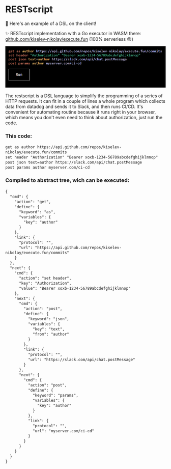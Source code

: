 # RESTscript

🌱 Here's an example of a DSL on the client!

✨ RESTscript implementation with a Go executor in WASM there: [github.com/kiselev-nikolay/execute.fun](https://github.com/kiselev-nikolay/execute.fun) (100% serverless 😜)



![](./about/ScreenShot1.PNG)

The restscript is a DSL language to simplify the programming of a series of HTTP requests. It can fit in a couple of lines a whole program which collects data from datadog and sends it to Slack, and then runs CI/CD. It's convenient for automating routine because it runs right in your browser, which means you don't even need to think about authorization, just run the code.

### This code:

```
get as author https://api.github.com/repos/kiselev-nikolay/execute.fun/commits
set header "Authorization" "Bearer xoxb-1234-56789abcdefghijklmnop"
post json text=author https://slack.com/api/chat.postMessage
post params author myserver.com/ci-cd
```

### Compiled to abstract tree, wich can be executed:

```
{
  "cmd": {
    "action": "get",
    "define": {
      "keyword": "as",
      "variables": {
        "key": "author"
      }
    },
    "link": {
      "protocol": "",
      "url": "https://api.github.com/repos/kiselev-nikolay/execute.fun/commits"
    }
  },
  "next": {
    "cmd": {
      "action": "set header",
      "key": "Authorization",
      "value": "Bearer xoxb-1234-56789abcdefghijklmnop"
    },
    "next": {
      "cmd": {
        "action": "post",
        "define": {
          "keyword": "json",
          "variables": {
            "key": "text",
            "from": "author"
          }
        },
        "link": {
          "protocol": "",
          "url": "https://slack.com/api/chat.postMessage"
        }
      },
      "next": {
        "cmd": {
          "action": "post",
          "define": {
            "keyword": "params",
            "variables": {
              "key": "author"
            }
          },
          "link": {
            "protocol": "",
            "url": "myserver.com/ci-cd"
          }
        }
      }
    }
  }
}
```
